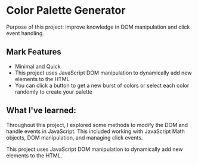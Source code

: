 <h1>Color Palette Generator</h1>

<p>Purpose of this project: improve knowledge in DOM manipulation and click event handling.</p>

<h2>Mark Features</h2>

<ul>
<li>Minimal and Quick</li>
<li>This project uses JavaScript DOM manipulation to dynamically add new elements to the HTML</li>
<li>You can click a button to get a new burst of colors or select each color randomly to create your palette</li>
</ul>

<h2>What I&#39;ve learned:</h2>
<p>Throughout this project, I explored some methods to modify the DOM and handle events in JavaScript. This included working with JavaScript Math objects, DOM manipulation, and managing click events.</p>
<p>This project uses JavaScript DOM manipulation to dynamically add new elements to the HTML.</p>

